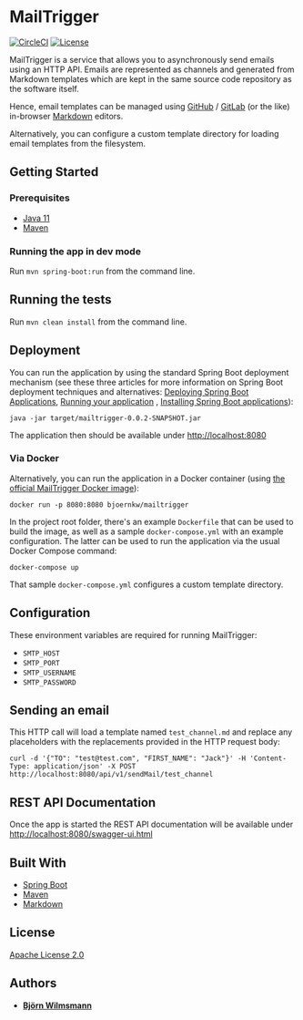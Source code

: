 # MailTrigger

[![CircleCI](https://circleci.com/gh/BjoernKW/MailTrigger.svg?style=shield)](https://circleci.com/gh/BjoernKW/MailTrigger)
[![License](https://img.shields.io/badge/License-Apache%202.0-blue.svg)](https://opensource.org/licenses/Apache-2.0)

MailTrigger is a service that allows you to asynchronously send emails using an HTTP API. Emails are represented as
channels and generated from Markdown templates which are kept in the same source code repository as the software itself.

Hence, email templates can be managed using [GitHub](https://github.com/) / [GitLab](https://about.gitlab.com/)
(or the like) in-browser [Markdown](https://daringfireball.net/projects/markdown/) editors.

Alternatively, you can configure a custom template directory for loading email templates from the filesystem.

## Getting Started

### Prerequisites

* [Java 11](https://openjdk.java.net/projects/jdk/11/)
* [Maven](https://maven.apache.org/)

### Running the app in dev mode

Run ```mvn spring-boot:run``` from the command line.

## Running the tests

Run ```mvn clean install``` from the command line.

## Deployment

You can run the application by using the standard Spring Boot deployment mechanism (see these three articles for more
information on Spring Boot deployment techniques and alternatives:
[Deploying Spring Boot Applications](https://spring.io/blog/2014/03/07/deploying-spring-boot-applications),
[Running your application](https://docs.spring.io/spring-boot/docs/current/reference/html/using-boot-running-your-application.html)
,
[Installing Spring Boot applications](https://docs.spring.io/spring-boot/docs/current/reference/html/deployment-install.html)):

```java -jar target/mailtrigger-0.0.2-SNAPSHOT.jar```

The application then should be available under [http://localhost:8080](http://localhost:8080)

### Via Docker

Alternatively, you can run the application in a Docker container
(using [the official MailTrigger Docker image](https://hub.docker.com/repository/docker/bjoernkw/mailtrigger)):

```docker run -p 8080:8080 bjoernkw/mailtrigger```

In the project root folder, there's an example `Dockerfile` that can be used to build the image, as well as a sample
`docker-compose.yml` with an example configuration. The latter can be used to run the application via the usual Docker
Compose command:

```docker-compose up```

That sample `docker-compose.yml` configures a custom template directory.

## Configuration

These environment variables are required for running MailTrigger:

* ```SMTP_HOST```
* ```SMTP_PORT```
* ```SMTP_USERNAME```
* ```SMTP_PASSWORD```

## Sending an email

This HTTP call will load a template named ```test_channel.md``` and replace any placeholders with the replacements
provided in the HTTP request body:

```curl -d '{"TO": "test@test.com", "FIRST_NAME": "Jack"}' -H 'Content-Type: application/json' -X POST http://localhost:8080/api/v1/sendMail/test_channel```

## REST API Documentation

Once the app is started the REST API documentation will be available under
[http://localhost:8080/swagger-ui.html](http://localhost:8080/swagger-ui.html)

## Built With

* [Spring Boot](https://projects.spring.io/spring-boot/)
* [Maven](https://maven.apache.org/)
* [Markdown](https://daringfireball.net/projects/markdown/)

## License

[Apache License 2.0](https://www.apache.org/licenses/LICENSE-2.0)

## Authors

* **[Björn Wilmsmann](https://bjoernkw.com)**

